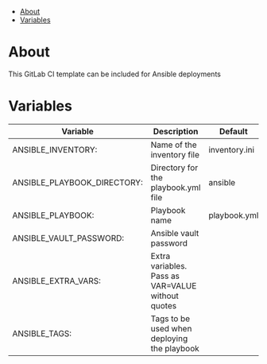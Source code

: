 - [About](#about)
- [Variables](#variables)

# About

This GitLab CI template can be included for Ansible deployments

# Variables

| Variable                     | Description                                       | Default       | Optional/Required |
|------------------------------|---------------------------------------------------|---------------|-------------------|
| ANSIBLE_INVENTORY:           | Name of the inventory file                        | inventory.ini | Required          |
| ANSIBLE_PLAYBOOK_DIRECTORY:  | Directory for the playbook.yml file               | ansible       | Required          |
| ANSIBLE_PLAYBOOK:            | Playbook name                                     | playbook.yml  | Required          |
| ANSIBLE_VAULT_PASSWORD:      | Ansible vault password                            |               | Optional          |
| ANSIBLE_EXTRA_VARS:          | Extra variables. Pass as VAR=VALUE without quotes |               | Optional          |
| ANSIBLE_TAGS:                | Tags to be used when deploying the playbook       |               | Optional          |